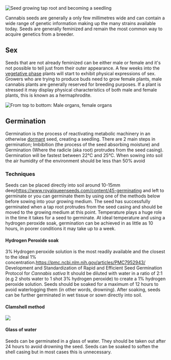 
<img src="/images/Seed_growth.png" title="Seed growing tap root and becoming a seedling" class="center">

Cannabis seeds are generally a only few millimetres wide and can contain a wide range of genetic information making up the many strains available today. Seeds are generally feminized and remain the most common way to acquire genetics from a breeder.


## Sex ##
Seeds that are not already feminized can be either male or female and it's not possible to tell just from their outer appearance. A few weeks into the [vegetative phase](/Life_Stages#vegatitive) plants will start to exhibit physical expressions of sex. Growers who are trying to produce buds need to grow female plants, male cannabis plants are generally reserved for breeding purposes. If a plant is stressed it may display physical characteristics of both male and female plants, this is known as a hermaphrodite.   

<img src="/images/Cannabis_sex_organs.png" title="From top to bottom: Male organs, female organs"/>

## Germination
Germination is the process of reactivating metabolic machinery in an otherwise [dormant](/Life_Stages#dormant) seed, creating a seedling. There are 2 main steps in germination; Imbibition (the process of the seed absorbing moisture) and Germination (Where the radicle (aka root) protrudes from the seed casing).
Germination will be fastest between 22°C and 25°C. When sowing into soil the air humidity of the environment should be less than 50% avoid

### Techniques
Seeds can be placed directly into soil around 10-15mm deep<ref>https://www.royalqueenseeds.com/content/45-germinating</ref> and left to germinate or you can germinate them by using one of the methods below before sowing into your growing medium. The seed has successfully germinated when a tap root protrudes from the seed casing and should be moved to the growing medium at this point. Temperature plays a huge role in the time it takes for a seed to germinate.  At ideal temperature and using a hydrogen peroxide soak, germination can be achieved in as little as 10 hours, in poorer conditions it may take up to a week.

#### Hydrogen Peroxide soak
3% Hydrogen peroxide solution is the most readily available and the closest to the ideal 1% concentration.<ref>https://pmc.ncbi.nlm.nih.gov/articles/PMC7952943/  Development and Standardization of Rapid and Efficient Seed Germination Protocol for _Cannabis sativa_</ref> It should be diluted with water in a ratio of 2:1 (e.g 2 shots water to 1 shot 3% hydrogen peroxide) to create a 1% hydrogen peroxide solution. Seeds should be soaked for a maximum of 12 hours to avoid waterlogging them (in other words, drowning). After soaking, seeds can be further germinated in wet tissue or sown directly into soil.

#### Clamshell method
<img src="/images/Germinate-marijuana-seeds.jpg" class="full"/>


#### Glass of water
Seeds can be germinated in a glass of water. They should be taken out after 24 hours to avoid drowning the seed. Seeds can be soaked to soften the shell casing but in most cases this is unnecessary.